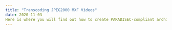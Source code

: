 ```yaml
---
title: "Transcoding JPEG2000 MXF Videos"
date: 2020-11-03
Here is where you will find out how to create PARADISEC-compliant archival JPEG2000 files, with an .MXF wrapper. 
---
```

